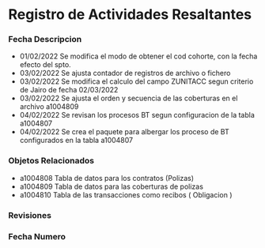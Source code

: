 # Registro de Actividades Resaltantes
### Fecha       Descripcion
*   01/02/2022  Se modifica el modo de obtener el cod cohorte, con la fecha efecto del spto.
*   03/02/2022  Se ajusta contador de registros de archivo o fichero 
*   03/02/2022  Se modifica el calculo del campo ZUNITACC segun criterio de Jairo de fecha 02/03/2022
*   03/02/2022  Se ajusta el orden y secuencia de las coberturas en el archivo a1004809
*   04/02/2022  Se revisan los procesos BT segun configuracion de la tabla a1004807
*   04/02/2022  Se crea el paquete para albergar los proceso de BT configurados en la tabla a1004807

                
### Objetos Relacionados
*   a1004808    Tabla de datos para los contratos (Polizas)
*   a1004809    Tabla de datos para las coberturas de polizas
*   a1004810    Tabla de las transacciones como recibos ( Obligacion )


### Revisiones
### Fecha       Numero
